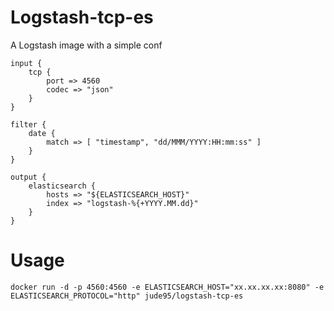 # Logstash-tcp-es
A Logstash image with a simple conf

```
input {
	tcp {
		port => 4560
		codec => "json"
	}
}

filter {
	date {
		match => [ "timestamp", "dd/MMM/YYYY:HH:mm:ss" ]
	}
}

output {
	elasticsearch {
		hosts => "${ELASTICSEARCH_HOST}"
		index => "logstash-%{+YYYY.MM.dd}"
	}
}
```


# Usage
```
docker run -d -p 4560:4560 -e ELASTICSEARCH_HOST="xx.xx.xx.xx:8080" -e ELASTICSEARCH_PROTOCOL="http" jude95/logstash-tcp-es
```